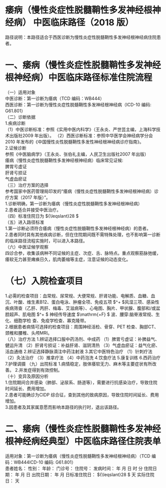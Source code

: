 # 痿病（慢性炎症性脱髓鞘性多发神经根神经病） 中医临床路径（2018 版）  
路径说明：本路径适合于西医诊断为慢性炎症性脱髓鞘性多发神经根神经病住院患者。  
# 一、痿病（慢性炎症性脱髓鞘性多发神经根神经病）中医临床路径标准住院流程  
（一）适用对象  
中医诊断：第一诊断为痿病（TCD 编码：WB444）  
西医诊断：第一诊断为慢性炎症性脱髓鞘性多发神经根神经病（ICD-10 编码: G61.801）  
（二）诊断依据  
1.疾病诊断  
（1）中医诊断标准：参照《实用中医内科学》（王永炎、严世芸主编，上海科学技术出版社2009 年出版）。 （2）西医诊断标准：参照中华医学会神经病学分会2010 年发布的《中国慢性炎性脱髓鞘性多发性神经根神经病诊疗指南》。  
2.证候诊断  
参照《中医脑病学》（王永炎、张伯礼主编，人民卫生出版社2007 年出版）  
痿病（慢性炎症性脱髓鞘性多发神经根神经病）临床常见证候:  
脾胃亏虚证  
肝肾亏损证  
气虚血瘀证  
（三）治疗方案的选择  
参考国家中医药管理局印发的“痿病（慢性炎症性脱髓鞘性多发神经根神经病）诊疗方案（2017 年版）”。  
1.诊断明确，第一诊断为痿病（慢性炎症性脱髓鞘性多发神经根神经病）  
2.患者适合并接受中医治疗。  
（四）标准住院日为 ${\leqslant}28 $  
（五）进入路径标准  
1.第一诊断必须符合痿病（慢性炎症性脱髓鞘性多发神经根神经病）的患者。  
2.患者同时具有其他疾病诊断，但在住院期间既不需特殊处理，也不影响第一诊断的临床路径流程实施时，可以进入本路径。  
（六）中医证候学观察  
四诊合参，收集该病种不同证候的主症、次症、舌、脉特点。重点观察筋脉弛缓，痿软无力甚至瘫痪日久，肌肉萎缩等主症，注意证候的动态变化。  
# （七）入院检查项目  
1.必需的检查项目：血常规、尿常规、大便常规、肝肾功能、电解质、血糖、血沉、叶酸、维生素B12、蛋白电泳、肿瘤全项、免疫五项 $^+ $风湿三项、感染性疾病筛查（乙肝、丙肝、梅毒、艾滋病等）、心电图、胸片、甲状腺、腹部和/或盆腔超声、肌电图 $^+ $ 神经传导速度 $\mathrm{+F} $  波、腰穿:脑脊液常规、生化、细胞学检 查、免疫学检查、寡克隆带。  
2.根据患者病情可选择的检查项目：周围神经活检、骨穿、PET 检查、胸部CT、颈椎和腰椎、头颅MRI。  
（八）治疗方法  1.辨证选择口服中药汤剂、中成药 （1）脾胃亏虚证：补脾益气、健运升清 （2）肝肾亏损证：补益肝肾、滋阴清热 （3）气虚血瘀证：益气化瘀、活血通络  2.辨证选择静脉滴注中药注射液  3.其它中医特色治疗  （1）针刺疗法 （2）灸法治疗 （3）推拿疗法 （4）中药泡洗 4.饮食疗法   5.康复训练   6.西药治疗   7.护理调摄   （九）出院标准  1.病情稳定，肢体痿软无力、麻木等主要症状有所改善。 2.并发症得到有效控制。  
（十）变异及原因分析  
1.住院期间合并感染（肺部、泌尿系、肠道等），需要进行抗感染治疗，导致住院时间延长、费用增加。  
2.患者可能确诊为CIDP 综合征，查到其他的致病原因，导致住院时间延长、费用增加。  
3.因患者及其家属意愿而影响本路径的执行时，退出该路径。  
# 二、痿病（慢性炎症性脱髓鞘性多发神经根神经病经典型）中医临床路径住院表单  
适用对象：第一诊断为痿病（慢性炎症性脱髓鞘性多发神经根神经病）（TCD 编码：WB444ICD-10 编码: G61.801）  
患者姓名：        性别：     年龄：     门诊号：       住院号：     发病时间：    年  月  日  时  分 住院日期：    年  月  日     出院日期：    年  月  日标准住院日： ${\leqslant}28 $  天           实际住院日：    天  